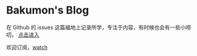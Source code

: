 # Bakumon's Blog
在 Github 的 issues 这篇福地上记录所学，专注于内容，有时候也会有一些小唠叨。 [点击进入](https://github.com/Bakumon/blog/issues)
 
欢迎订阅，[watch](https://github.com/Bakumon/blog/subscription)

